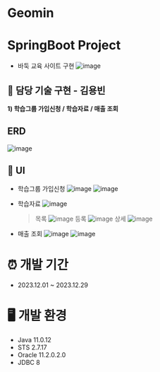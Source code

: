 # Geomin

# SpringBoot Project
* 바둑 교육 사이트 구현
![image](https://github.com/kimyongbinn/Geomin/assets/42797251/c209b00b-87d0-491d-8844-c2660f887033)
## 📌 담당 기술 구현 - 김용빈

**1) 학습그룹 가입신청 / 학습자료 / 매출 조회**

## ERD
![image](https://github.com/kimyongbinn/Geomin/assets/42797251/cba72c5a-ab23-476c-86f4-a4b19b673199)


## 📰 UI
* 학습그룹 가입신청
![image](https://github.com/kimyongbinn/Geomin/assets/42797251/cd634e34-284d-44dc-9255-e3e056eb052f)
![image](https://github.com/kimyongbinn/Geomin/assets/42797251/1825172e-d846-43e5-93f4-0a5e65494479)

* 학습자료
  ![image](https://github.com/kimyongbinn/Geomin/assets/42797251/291d0c25-c113-4ad5-86ef-50b97a831917)
  > 목록
  ![image](https://github.com/kimyongbinn/Geomin/assets/42797251/e1667c6f-a365-490b-b3ed-93c03949d9ce)
  > 등록
  ![image](https://github.com/kimyongbinn/Geomin/assets/42797251/39aed6ca-9ca0-4b2d-bd78-1d6d56413185)
  > 상세
  ![image](https://github.com/kimyongbinn/Geomin/assets/42797251/30292c76-2851-4010-8323-1156729d6397)

* 매출 조회
  ![image](https://github.com/kimyongbinn/Geomin/assets/42797251/a283eb88-b148-4614-8d89-97dea2ce3470)
  ![image](https://github.com/kimyongbinn/Geomin/assets/42797251/11adc2a4-19d5-4616-9d95-06a4d6d9387a)



# ⏰ 개발 기간
- 2023.12.01 ~ 2023.12.29


# 🖥️ 개발 환경
- Java 11.0.12
- STS 2.7.17
- Oracle 11.2.0.2.0
- JDBC 8
